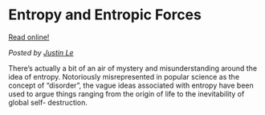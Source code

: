 Entropy and Entropic Forces
===========================

[Read online!](https://blog.jle.im/entry/entropy-and-entropic-forces.html)

*Posted by [Justin Le](https://blog.jle.im/)*

There’s actually a bit of an air of mystery and misunderstanding around
the idea of entropy. Notoriously misrepresented in popular science as
the concept of “disorder”, the vague ideas associated with entropy have
been used to argue things ranging from the origin of life to the
inevitability of global self- destruction.
